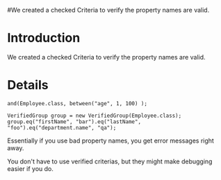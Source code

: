 #We created a checked Criteria to verify the property names are valid.

# Introduction #

We created a checked Criteria to verify the property names are valid.



# Details #


```
and(Employee.class, between("age", 1, 100) );
```

```
VerifiedGroup group = new VerifiedGroup(Employee.class);
group.eq("firstName", "bar").eq("lastName", "foo").eq("department.name", "qa");

```

Essentially if you use bad property names, you get error messages right away.

You don't have to use verified criterias, but they might make debugging easier if you do.